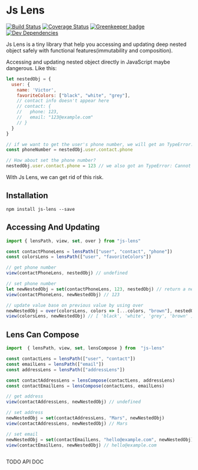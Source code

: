 # Js Lens

[![Build Status](https://travis-ci.org/beizhedenglong/js-lens.svg?branch=master)](https://travis-ci.org/beizhedenglong/js-lens)
[![Coverage Status](https://coveralls.io/repos/github/beizhedenglong/js-lens/badge.svg?branch=master)](https://coveralls.io/github/beizhedenglong/js-lens?branch=master)
[![Greenkeeper badge](https://badges.greenkeeper.io/beizhedenglong/js-lens.svg)](https://greenkeeper.io/)
[![Dev Dependencies](https://david-dm.org/beizhedenglong/js-lens/dev-status.svg)](https://david-dm.org/beizhedenglong/js-lens?type=dev)

Js Lens is a tiny library that help you accessing and updating deep nested object safely with functional features(immutability and composition). 

Accessing and updating nested object directly in JavaScript maybe dangerous. Like this:
```js
let nestedObj = {
  user: {
    name: 'Victor',
    favoriteColors: ["black", "white", "grey"],
    // contact info doesn't appear here
    // contact: {
    //   phone: 123,
    //   email: "123@example.com"
    // }
  }
}

// if we want to get the user's phone number, we will get an TypeError: Cannot read property 'phone' of undefined
const phoneNumber = nestedObj.user.contact.phone

// How about set the phone number? 
nestedObj.user.contact.phone = 123 // we also got an TypeError: Cannot set property 'phone' of undefined

```
With Js Lens, we can get rid of this risk.

## Installation
`npm install js-lens --save`

## Accessing And Updating
```js
import { lensPath, view, set, over } from "js-lens"

const contactPhoneLens = lensPath(["user", "contact", "phone"])
const colorsLens = lensPath(["user", "favoriteColors"])

// get phone number
view(contactPhoneLens, nestedObj) // undefined

// set phone number 
let newNestedObj = set(contactPhoneLens, 123, nestedObj) // return a new object, leaving original object untouched.
view(contactPhoneLens, newNestedObj) // 123

// update value base on previous value by using over
newNestedObj = over(colorsLens, colors => [...colors, "brown"], nestedObj)
view(colorsLens, newNestedObj) // [ 'black', 'white', 'grey', 'brown' ]

```

## Lens Can Compose

```js
import  { lensPath, view, set, lensCompose } from  "js-lens"

const contactLens = lensPath(["user", "contact"])
const emailLens = lensPath(["email"])
const addressLens = lensPath(["addressLens"])

const contactAddressLens = lensCompose(contactLens, addressLens)
const contactEmailLens = lensCompose(contactLens, emailLens)

// get address
view(contactAddressLens, newNestedObj) // undefined

// set address
newNestedObj = set(contactAddressLens, "Mars", newNestedObj)
view(contactAddressLens, newNestedObj) // Mars

// set email
newNestedObj = set(contactEmailLens, "hello@example.com", newNestedObj)
view(contactEmailLens, newNestedObj) // hello@example.com
  
```

TODO API DOC